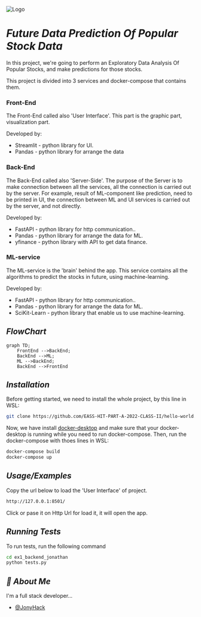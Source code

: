 
![Logo](LOGO.PNG)


# *Future Data Prediction Of Popular Stock Data*

In this project, we're going to perform an Exploratory Data Analysis Of Popular Stocks, and make predictions for those stocks.

This project is divided into 3 services and docker-compose that contains them.



### **Front-End**
The Front-End called also 'User Interface'.
This part is the graphic part, visualization part.

Developed by:
- Streamlit - python library for UI.
- Pandas - python library for arrange the data


### **Back-End**
The Back-End called also 'Server-Side'.
The purpose of the Server is to make connection between all the services, all the connection is carried out by the server.
For example, result of ML-component like prediction, need to be printed in UI, the connection between ML and UI services is carried out by the server, and not directly.

Developed by:
- FastAPI - python library for http communication..
- Pandas - python library for arrange the data for ML.
- yfinance - python library with API to get data finance.


### **ML-service**
The ML-service is the 'brain' behind the app.
This service contains all the algorithms to predict the stocks in future, using machine-learning.


Developed by:
- FastAPI - python library for http communication..
- Pandas - python library for arrange the data for ML.
- SciKit-Learn - python library that enable us to use machine-learning.


## _FlowChart_
```mermaid
graph TD;
    FrontEnd -->BackEnd;
    BackEnd -->ML;
    ML -->BackEnd;
    BackEnd -->FrontEnd

```


## _Installation_

Before getting started, we need to install the whole project, by this line in WSL:

```bash
git clone https://github.com/EASS-HIT-PART-A-2022-CLASS-II/hello-world.git
```

Now, we have install [docker-desktop](https://www.docker.com/products/docker-desktop/) and make sure that your docker-desktop is running while you need to run docker-compose.
Then, run the docker-compose with thoes lines in WSL:
```bash
docker-compose build
docker-compose up
```
## _Usage/Examples_
Copy the url below to load the 'User Interface' of project.

``` bash
http://127.0.0.1:8501/
```

Click or pase it on Http Url for load it, it will open the app.


## _Running Tests_

To run tests, run the following command

```bash
cd ex1_backend_jonathan
python tests.py
```


## _🚀 About Me_
I'm a full stack developer...

- [@JonyHack](https://github.com/EASS-HIT-PART-A-2022-CLASS-II/ex1_backend_jonathan)
